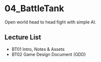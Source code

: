 # 04_BattleTank
Open world head to head fight with simple AI.
## Lecture List
* BT01 Intro, Notes & Assets
* BT02 Game Design Document (GDD)
